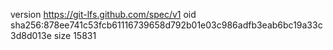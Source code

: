version https://git-lfs.github.com/spec/v1
oid sha256:878ee741c53fcb61116739658d792b01e03c986adfb3eab6bc19a33c3d8d013e
size 15831
